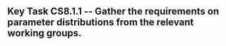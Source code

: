 ## Key Task CS8.1.1 -- Gather the requirements on parameter distributions from the relevant working groups.
